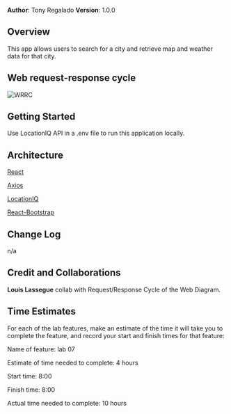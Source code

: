 **Author**: Tony Regalado
**Version**: 1.0.0

## Overview
This app allows users to search for a city and retrieve map and weather data for that city.

## Web request-response cycle

![WRRC](https://user-images.githubusercontent.com/70992980/113965796-e4164580-97e2-11eb-96c0-bfed6e7ef7b5.PNG)

## Getting Started
Use LocationIQ API in a .env file to run this application locally.

## Architecture
[React](https://reactjs.org/)

[Axios](https://www.npmjs.com/package/axios)

[LocationIQ](https://locationiq.com/)

[React-Bootstrap](https://react-bootstrap.github.io/)

## Change Log
n/a

## Credit and Collaborations
**Louis Lassegue** collab with Request/Response Cycle of the Web Diagram.

## Time Estimates
For each of the lab features, make an estimate of the time it will take you to complete the feature, and record your start and finish times for that feature:

Name of feature: lab 07

Estimate of time needed to complete: 4 hours

Start time: 8:00

Finish time: 8:00

Actual time needed to complete: 10 hours